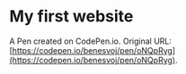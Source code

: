 # My first website

A Pen created on CodePen.io. Original URL: [https://codepen.io/benesvoj/pen/oNQpRyg](https://codepen.io/benesvoj/pen/oNQpRyg).


